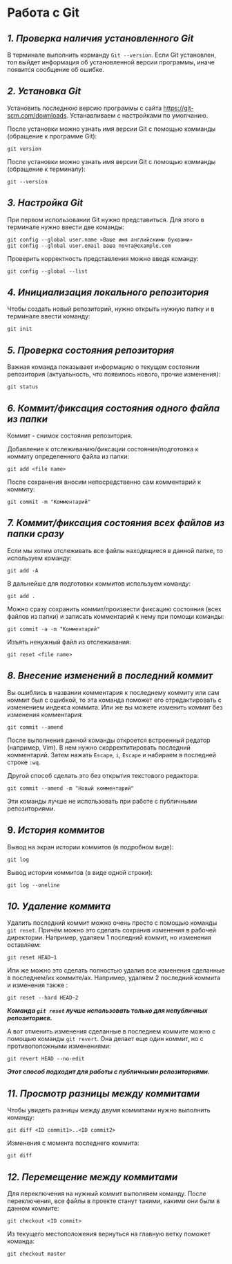 # Работа с Git

## ***1. Проверка наличия установленного Git***

В терминале выполнить корманду `Git --version`.
Если Git установлен, тол выйдет информация об установленной версии программы, иначе появится сообщение об ошибке.
## ***2. Установка Git***

Установить последнюю версию программы с сайта https://git-scm.com/downloads.
Устанавливаем с настройками по умолчанию.

После установки можно узнать имя версии Git с помощью комманды (обращение к программе Git):
```
git version
```
После установки можно узнать имя версии Git с помощью комманды (обращение к терминалу):
```
git --version
```
## ***3. Настройка Git***

При первом использовании Git нужно представиться. Для этого в терминале нужно ввести две команды: 
```
git config --global user.name «Ваше имя английскими буквами»
git config --global user.email ваша почта@example.com
```
Проверить корректность представления можно введя команду:
```
git config --global --list
```
## ***4. Инициализация локального репозитория***
Чтобы создать новый репозиторий, нужно открыть нужную папку и в терминале ввести команду:
```
git init
```
## ***5. Проверка состояния репозитория***
Важная команда показывает информацию о текущем состоянии репозитория (актуальность, что появилось нового, прочие изменения):
```
git status
```
## ***6. Коммит/фиксация состояния **одного файла** из папки***
Коммит - снимок состояния репозитория.

Добавление к отслеживанию/фиксации состояния/подготовка к коммиту определенного файла из папки:
```
git add <file name>
```
После сохранения вносим непосредственно сам комментарий к коммиту:
```
git commit -m "Комментарий"
```
## ***7. Коммит/фиксация состояния **всех файлов** из папки сразу***
Если мы хотим отслеживать все файлы находящиеся в данной папке, то используем команду:
```
git add -A
```
В дальнейше для подготовки коммитов используем команду:
```
git add .
```
Можно сразу сохранить коммит/произвести фиксацию состояния (всех файлов из папки) и записать комментарий к нему при помощи команды:
```
git commit -a -m "Комментарий"
```
Изъять ненужный файл из отслеживания:
```
git reset <file name>
```
## ***8. Внесение изменений в последний коммит***
Вы ошиблись в названии комментария к последнему коммиту или сам коммит был с ошибкой, то эта команда поможет его отредактировать с изменением индекса коммита. Или же вы можете изменить коммит без изменения комментария:
```
git commit --amend
```
После выполнения данной команды откроется встроенный редатор (например, Vim). В нем нужно скорректитировать последний комментарий. Затем нажать `Escape`, `i`, `Escape` и набираем  в последней строке `:wq`.

Другой способ сделать это без открытия текстового редактора:
```
git commit --amend -m "Новый комментарий"
```
Эти команды лучше не использовать при работе с публичными репозиториями.

## 9. ***История коммитов***
Вывод на экран истории коммитов (в подробном виде):
```
git log
```
Вывод истории коммитов (в виде одной строки):
```
git log --oneline
```
## ***10. Удаление коммита***
Удалить последний коммит можно очень просто с помощью команды `git reset`. Причём можно это сделать сохранив изменения в рабочей директории. Например, удаляем 1 последний коммит, но изменения оставляем:
```
git reset HEAD~1
```
Или же можно это сделать полностью удалив все изменения сделанные в последнем/их коммите/ах. Например, удаляем 2 последний коммита и изменения также :
```
git reset --hard HEAD~2
```
***Команда `git reset` лучше использовать только для непубличных репозиториев.***

А вот отменить изменения сделанные в последнем коммите можно с помощью команды `git revert`. Она делает еще один коммит, но с противоположными изменениями:
```
git revert HEAD --no-edit
```
***Этот способ подходит для работы с публичными репозиториями.***

## ***11. Просмотр разницы между коммитами***
Чтобы увидеть разницы между двумя коммитами нужно выполнить команду:
```
git diff <ID commit1>..<ID commit2>
```
Изменения с момента последнего коммита:
```
git diff
```
## ***12. Перемещение между коммитами***
Для переключения на нужный коммит выполняем команду. После переключения, все файлы в проекте станут такими, какими они были в данном коммите:
```
git сheckout <ID commit>
```
Из текущего местоположения вернуться на главную ветку поможет команда:
```
git checkout master
```

